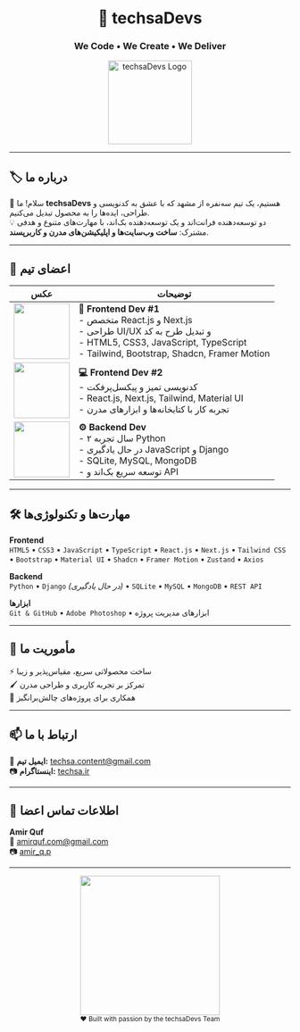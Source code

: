 <h1 style="text-align: center">🚀 techsaDevs</h1>
<h3 style="text-align: center">We Code • We Create • We Deliver</h3>

<div align="center">
  <img src="./techsaDevs.png" alt="techsaDevs Logo" width="150" />
</div>

---

## 🏷 درباره ما
👋 سلام! ما **techsaDevs** هستیم، یک تیم سه‌نفره از مشهد که با عشق به کدنویسی و طراحی، ایده‌ها را به محصول تبدیل می‌کنیم.  
💡 دو توسعه‌دهنده فرانت‌اند و یک توسعه‌دهنده بک‌اند، با مهارت‌های متنوع و هدفی مشترک: **ساخت وب‌سایت‌ها و اپلیکیشن‌های مدرن و کاربرپسند**.

---

## 👥 اعضای تیم

| عکس | توضیحات |
|------|---------|
| <img src="./type.gif" width="100"/>  | **🎨 Frontend Dev #1**<br>- متخصص React.js و Next.js<br>- طراحی UI/UX و تبدیل طرح به کد<br>- HTML5, CSS3, JavaScript, TypeScript<br>- Tailwind, Bootstrap, Shadcn, Framer Motion |
| <img src="https://media.giphy.com/media/WUlplcMpOCEmTGBtBW/giphy.gif" width="100"/> | **💻 Frontend Dev #2**<br>- کدنویسی تمیز و پیکسل‌پرفکت<br>- React.js, Next.js, Tailwind, Material UI<br>- تجربه کار با کتابخانه‌ها و ابزارهای مدرن |
| <img src="https://media.giphy.com/media/L8K62iTDkzGX6/giphy.gif" width="100"/> | **⚙ Backend Dev**<br>- ۲ سال تجربه Python<br>- در حال یادگیری JavaScript و Django<br>- SQLite, MySQL, MongoDB<br>- توسعه سریع بک‌اند و API |

---

## 🛠 مهارت‌ها و تکنولوژی‌ها

**Frontend**  
`HTML5` • `CSS3` • `JavaScript` • `TypeScript` • `React.js` • `Next.js` • `Tailwind CSS` • `Bootstrap` • `Material UI` • `Shadcn` • `Framer Motion` • `Zustand` • `Axios`

**Backend**  
`Python` • `Django` *(در حال یادگیری)* • `SQLite` • `MySQL` • `MongoDB` • `REST API`

**ابزارها**  
`Git & GitHub` • `Adobe Photoshop` • ابزارهای مدیریت پروژه

---

## 🎯 مأموریت ما
⚡ ساخت محصولاتی سریع، مقیاس‌پذیر و زیبا  
🖌 تمرکز بر تجربه کاربری و طراحی مدرن  
🤝 همکاری برای پروژه‌های چالش‌برانگیز  

---

## 📫 ارتباط با ما
📧 **ایمیل تیم:** techsa.content@gmail.com  
📷 **اینستاگرام:** [techsa.ir](https://instagram.com/techsa.ir)  

---

## 📌 اطلاعات تماس اعضا

**Amir Quf**  
📧 amirquf.com@gmail.com  
📷 [amir_q.p](https://instagram.com/amir_q.p)  

---

<div align="center">
  <img src="https://media.giphy.com/media/l0MYt5jPR6QX5pnqM/giphy.gif" width="250" />
  <br/>
  <sub>❤️ Built with passion by the techsaDevs Team</sub>
</div>
